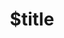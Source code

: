---
title: $title
second_title: Aspose.OMR for .NET API リファレンス
description: $description
type: docs
weight: $weight
url: /ja/net/$ref/
---